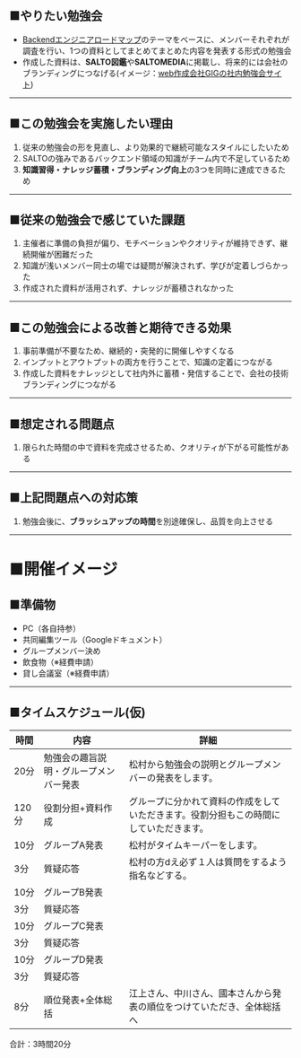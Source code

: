 ## ■やりたい勉強会

- [Backendエンジニアロードマップ](https://roadmap.sh/backend?fl=1)のテーマをベースに、メンバーそれぞれが調査を行い、1つの資料としてまとめてまとめた内容を発表する形式の勉強会
- 作成した資料は、**SALTO図鑑**や**SALTOMEDIA**に掲載し、将来的には会社のブランディングにつなげる(イメージ：[web作成会社GIGの社内勉強会サイト](https://giginc.co.jp/blog/study))

---
## ■この勉強会を実施したい理由

1. 従来の勉強会の形を見直し、より効果的で継続可能なスタイルにしたいため
2. SALTOの強みであるバックエンド領域の知識がチーム内で不足しているため
3. **知識習得・ナレッジ蓄積・ブランディング向上**の3つを同時に達成できるため

---
## ■従来の勉強会で感じていた課題

1. 主催者に準備の負担が偏り、モチベーションやクオリティが維持できず、継続開催が困難だった
2. 知識が浅いメンバー同士の場では疑問が解決されず、学びが定着しづらかった
3. 作成された資料が活用されず、ナレッジが蓄積されなかった

---
## ■この勉強会による改善と期待できる効果

1. 事前準備が不要なため、継続的・突発的に開催しやすくなる
2. インプットとアウトプットの両方を行うことで、知識の定着につながる
3. 作成した資料をナレッジとして社内外に蓄積・発信することで、会社の技術ブランディングにつながる

---
## ■想定される問題点

1. 限られた時間の中で資料を完成させるため、クオリティが下がる可能性がある

---
## ■上記問題点への対応策

1. 勉強会後に、**ブラッシュアップの時間**を別途確保し、品質を向上させる

---
# ■開催イメージ

## ■準備物
- PC（各自持参）
- 共同編集ツール（Googleドキュメント）
- グループメンバー決め
- 飲食物（※経費申請）
- 貸し会議室（※経費申請）

---
## ■タイムスケジュール(仮)

| 時間   | 内容                  | 詳細                                          |
| ---- | ------------------- | ------------------------------------------- |
| 20分  | 勉強会の趣旨説明・グループメンバー発表 | 松村から勉強会の説明とグループメンバーの発表をします。                 |
| 120分 | 役割分担+資料作成           | グループに分かれて資料の作成をしていただきます。役割分担もこの時間にしていただきます。 |
| 10分  | グループA発表             | 松村がタイムキーパーをします。                             |
| 3分   | 質疑応答                | 松村の方dえ必ず１人は質問をするよう指名などする。                   |
| 10分  | グループB発表             |                                             |
| 3分   | 質疑応答                |                                             |
| 10分  | グループC発表             |                                             |
| 3分   | 質疑応答                |                                             |
| 10分  | グループD発表             |                                             |
| 3分   | 質疑応答                |                                             |
| 8分   | 順位発表+全体総括           | 江上さん、中川さん、國本さんから発表の順位をつけていただき、全体総括へ         |

合計：3時間20分







